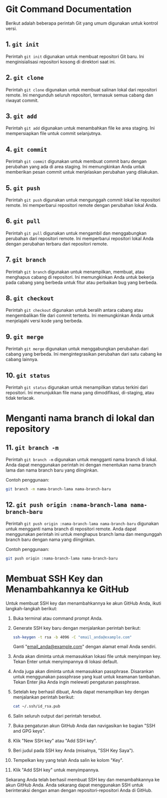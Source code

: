 # Git Command Documentation

Berikut adalah beberapa perintah Git yang umum digunakan untuk kontrol versi.

## 1. `git init`

Perintah `git init` digunakan untuk membuat repositori Git baru. Ini menginisialisasi repositori kosong di direktori saat ini.

## 2. `git clone`

Perintah `git clone` digunakan untuk membuat salinan lokal dari repositori remote. Ini mengunduh seluruh repositori, termasuk semua cabang dan riwayat commit.

## 3. `git add`

Perintah `git add` digunakan untuk menambahkan file ke area staging. Ini mempersiapkan file untuk commit selanjutnya.

## 4. `git commit`

Perintah `git commit` digunakan untuk membuat commit baru dengan perubahan yang ada di area staging. Ini memungkinkan Anda untuk memberikan pesan commit untuk menjelaskan perubahan yang dilakukan.

## 5. `git push`

Perintah `git push` digunakan untuk mengunggah commit lokal ke repositori remote. Ini memperbarui repositori remote dengan perubahan lokal Anda.

## 6. `git pull`

Perintah `git pull` digunakan untuk mengambil dan menggabungkan perubahan dari repositori remote. Ini memperbarui repositori lokal Anda dengan perubahan terbaru dari repositori remote.

## 7. `git branch`

Perintah `git branch` digunakan untuk menampilkan, membuat, atau menghapus cabang di repositori. Ini memungkinkan Anda untuk bekerja pada cabang yang berbeda untuk fitur atau perbaikan bug yang berbeda.

## 8. `git checkout`

Perintah `git checkout` digunakan untuk beralih antara cabang atau mengembalikan file dari commit tertentu. Ini memungkinkan Anda untuk menjelajahi versi kode yang berbeda.

## 9. `git merge`

Perintah `git merge` digunakan untuk menggabungkan perubahan dari cabang yang berbeda. Ini mengintegrasikan perubahan dari satu cabang ke cabang lainnya.

## 10. `git status`

Perintah `git status` digunakan untuk menampilkan status terkini dari repositori. Ini menunjukkan file mana yang dimodifikasi, di-staging, atau tidak terlacak.

# Menganti nama branch di lokal dan repository

## 11. `git branch -m`

Perintah `git branch -m` digunakan untuk mengganti nama branch di lokal. Anda dapat menggunakan perintah ini dengan menentukan nama branch lama dan nama branch baru yang diinginkan.

Contoh penggunaan:
```bash
git branch -m nama-branch-lama nama-branch-baru
```

## 12. `git push origin :nama-branch-lama nama-branch-baru`

Perintah `git push origin :nama-branch-lama nama-branch-baru` digunakan untuk mengganti nama branch di repositori remote. Anda dapat menggunakan perintah ini untuk menghapus branch lama dan mengunggah branch baru dengan nama yang diinginkan.

Contoh penggunaan:
```bash
git push origin :nama-branch-lama nama-branch-baru
```


# Membuat SSH Key dan Menambahkannya ke GitHub

Untuk membuat SSH key dan menambahkannya ke akun GitHub Anda, ikuti langkah-langkah berikut:

1. Buka terminal atau command prompt Anda.

2. Generate SSH key baru dengan menjalankan perintah berikut:
    ```bash
    ssh-keygen -t rsa -b 4096 -C "email_anda@example.com"
    ```
    Ganti "email_anda@example.com" dengan alamat email Anda sendiri.

3. Anda akan diminta untuk memasukkan lokasi file untuk menyimpan key. Tekan Enter untuk menyimpannya di lokasi default.

4. Anda juga akan diminta untuk memasukkan passphrase. Disarankan untuk menggunakan passphrase yang kuat untuk keamanan tambahan. Tekan Enter jika Anda ingin melewati pengaturan passphrase.

5. Setelah key berhasil dibuat, Anda dapat menampilkan key dengan menjalankan perintah berikut:
    ```bash
    cat ~/.ssh/id_rsa.pub
    ```

6. Salin seluruh output dari perintah tersebut.

7. Buka pengaturan akun GitHub Anda dan navigasikan ke bagian "SSH and GPG keys".

8. Klik "New SSH key" atau "Add SSH key".

9. Beri judul pada SSH key Anda (misalnya, "SSH Key Saya").

10. Tempelkan key yang telah Anda salin ke kolom "Key".

11. Klik "Add SSH key" untuk menyimpannya.

Sekarang Anda telah berhasil membuat SSH key dan menambahkannya ke akun GitHub Anda. Anda sekarang dapat menggunakan SSH untuk berinteraksi dengan aman dengan repositori-repositori Anda di GitHub.


